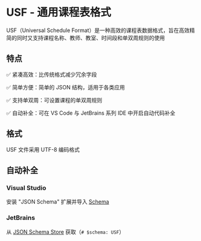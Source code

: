 # USF - 通用课程表格式

USF（Universal Schedule Format）是一种高效的课程表数据格式，旨在高效精简的同时又支持课程名称、教师、教室、时间段和单双周规则的使用

## 特点

✅ 紧凑高效：比传统格式减少冗余字段

✅ 简单方便：简单的 JSON 结构，适用于各类应用

✅ 支持单双周：可设置课程的单双周规则

✅ 自动补全：可在 VS Code 与 JetBrains 系列 IDE 中开启自动代码补全

## 格式
USF 文件采用 UTF-8 编码格式

## 自动补全
### Visual Studio
安装 "JSON Schema" 扩展并导入 [Schema](https://raw.githubusercontent.com/USF-org/USF/refs/heads/main/usf.schema.json)
### JetBrains
从 [JSON Schema Store](https://www.schemastore.org/json/) 获取（`# $schema: USF`）
